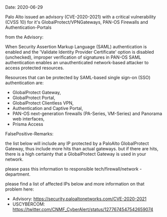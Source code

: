 
Date: 2020-06-29


Palo Alto issued an advisory (CVE-2020-2021)
with a critical vulnerability (CVSS 10) for
it's GlobalProtect/VPNGateways, PAN-OS Firewalls
and Authentication-Portals

from the Advisory: 

When Security Assertion Markup Language (SAML) authentication is 
enabled and the 'Validate Identity Provider Certificate' option is 
disabled (unchecked), improper verification of signatures in PAN-OS 
SAML authentication enables an unauthenticated network-based attacker 
to access protected resources. 

Resources that can be protected by SAML-based single sign-on (SSO) authentication are:

- GlobalProtect Gateway,
- GlobalProtect Portal,
- GlobalProtect Clientless VPN,
- Authentication and Captive Portal,
- PAN-OS next-generation firewalls (PA-Series, VM-Series) and Panorama web interfaces,
- Prisma Access

FalsePositive-Remarks:

the list below will include any IP protected by a PaloAlto  GlobalProtect Gateway,
thus include more hits than actual gateways. but if there are hits, there
is a high certainty that a GlobalProtect Gateway is used in your network.

please pass this information to responsible tech/firewall/network - department.



please find a list of affected IPs below
and more information on that problem here:

- Advisory: https://security.paloaltonetworks.com/CVE-2020-2021
- USCYBERCOM: https://twitter.com/CNMF_CyberAlert/status/1277674547542659074

    
